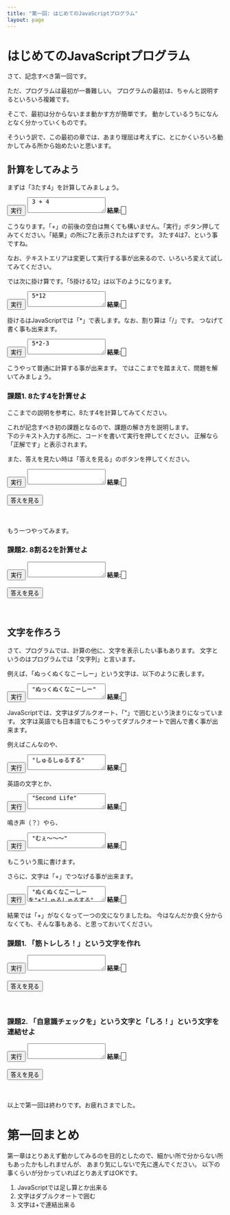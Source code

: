 ```yaml
---
title: "第一回: はじめてのJavaScriptプログラム"
layout: page
---
```


<link rel="stylesheet" href="https://cdnjs.cloudflare.com/ajax/libs/codemirror/5.35.0/codemirror.css" />
<script src="https://cdnjs.cloudflare.com/ajax/libs/codemirror/5.35.0/codemirror.js"></script>
<script src="https://cdnjs.cloudflare.com/ajax/libs/codemirror/5.35.0/mode/javascript/javascript.js"></script>
<style>
    .CodeMirror { height: auto; border: 1px solid #ddd; }
    .console { border: 1px solid #333; color: rgb(48, 68, 216); padding: 0px 5px 0px 5px; }

    .answer {color: red;  }
    .hideanswer { display: none; }
    .result {font-size: large;}
    .wrong {color: red;  }
    .correct {color: rgb(0, 89, 255);  }

</style>

<script type="text/javascript" src="https://rawgit.com/karino2/js-introduction/master/scripts/env.js"></script>
<script>
var questions = [];
// , "q1", "q2", "q3", "q4"

  document.body.onload = function() {
    var idlist = ["ex1", "ex2", "ex3", "ex4", "ex5", "ex6", "ex7", "ex8"];
    setupAllRepls(idlist);

    setupAllQuestions(questions);
  }
</script>

# はじめてのJavaScriptプログラム

さて、記念すべき第一回です。

ただ、プログラムは最初が一番難しい。
プログラムの最初は、ちゃんと説明するといろいろ複雑です。

そこで、最初は分からないまま動かす方が簡単です。
動かしているうちになんとなく分かっていくものです。

そういう訳で、この最初の章では、あまり理屈は考えずに、とにかくいろいろ動かしてみる所から始めたいと思います。

## 計算をしてみよう

まずは「3たす4」を計算してみましょう。

<div id="ex1">
<input type="button" value="実行" />
<textarea>
 3 + 4</textarea>
<b>結果:</b> <span class="console"></span><br>
</div>


こうなります。「+」の前後の空白は無くても構いません。「実行」ボタン押してみてください。「結果」の所に7と表示されたはずです。
3たす4は7、という事ですね。

なお、テキストエリアは変更して実行する事が出来るので、いろいろ変えて試してみてください。

では次に掛け算です。「5掛ける12」は以下のようになります。

<div id="ex2">
<input type="button" value="実行" />
<textarea>
 5*12</textarea>
<b>結果:</b> <span class="console"></span><br>
</div>


掛けるはJavaScriptでは「*」で表します。なお、割り算は「/」です。
つなげて書く事も出来ます。

<div id="ex3">
<input type="button" value="実行" />
<textarea>
 5*2-3</textarea>
<b>結果:</b> <span class="console"></span><br>
</div>

こうやって普通に計算する事が出来ます。
ではここまでを踏まえて、問題を解いてみましょう。


### 課題1. 8たす4を計算せよ

ここまでの説明を参考に、8たす4を計算してみてください。

これが記念すべき初の課題となるので、課題の解き方を説明します。  
下のテキスト入力する所に、コードを書いて実行を押してください。
正解なら「正解です」と表示されます。

また、答えを見たい時は「答えを見る」のボタンを押してください。

<script>
  questions.push({
    id: "q1",
    verifyScript: function(str) {
        if(str.indexOf("+") != -1){
            return true;
        }
        return "+を使ってください。"
    },
    verifyAnswer: function(val) {
        if(val == 12) {
            return true;
        }
        return "結果が違います。"
    }
  });
 </script>

<div id="q1">
<input type="button" value="実行" />
<textarea>
</textarea>
<b>結果:</b> <span class="console"></span><br>
<span class="result"></span><br>
<input type="button" value="答えを見る" />
<div class="answer hideanswer">
答え:<br>
8+4
</div>        
</div>

　  

もう一つやってみます。

### 課題2. 8割る2を計算せよ

<script>
  questions.push({
    id: "q2",
    verifyScript: function(str) {
        if(str.indexOf("/") != -1){
            return true;
        }
        return "/を使ってください。"
    },
    verifyAnswer: function(val) {
        if(val == 4) {
            return true;
        }
        return "結果が違います。"
    }
  });
 </script>

<div id="q2">
<input type="button" value="実行" />
<textarea>
</textarea>
<b>結果:</b> <span class="console"></span><br>
<span class="result"></span><br>
<input type="button" value="答えを見る" />
<div class="answer hideanswer">
答え:<br>
8/2
</div>        
</div>

　  
  


## 文字を作ろう

さて、プログラムでは、計算の他に、文字を表示したい事もあります。
文字というのはプログラムでは「文字列」と言います。

例えば、「ぬっくぬくなこーしー」という文字は、以下のように表します。

<div id="ex4">
<input type="button" value="実行" />
<textarea>
 "ぬっくぬくなこーしー"</textarea>
<b>結果:</b> <span class="console"></span><br>
</div>

JavaScriptでは、文字はダブルクオート、「"」で囲むという決まりになっています。
文字は英語でも日本語でもこうやってダブルクオートで囲んで書く事が出来ます。

例えばこんなのや、

<div id="ex5">
<input type="button" value="実行" />
<textarea>
 "しゅるしゅるする"</textarea>
<b>結果:</b> <span class="console"></span><br>
</div>


英語の文字とか、
<div id="ex6">
<input type="button" value="実行" />
<textarea>
 "Second Life"</textarea>
<b>結果:</b> <span class="console"></span><br>
</div>


鳴き声（？）やら、
<div id="ex7">
<input type="button" value="実行" />
<textarea>
 "むぇ〜〜〜"</textarea>
<b>結果:</b> <span class="console"></span><br>
</div>

もこういう風に書けます。

さらに、文字は「+」でつなげる事が出来ます。
<div id="ex8">
<input type="button" value="実行" />
<textarea>
 "ぬくぬくなこーしーを"+"しゅるしゅるする"</textarea>
<b>結果:</b> <span class="console"></span><br>
</div>

結果では「+」がなくなって一つの文になりましたね。
今はなんだか良く分からなくても、そんな事もある、と思っておいてください。

### 課題1. 「筋トレしろ！」という文字を作れ


<script>
  questions.push({
    id: "q3",
    verifyScript: function(str) { return true; },
    verifyAnswer: function(val) {
        if(val == "筋トレしろ！") {
            return true;
        }
        return "結果が違います。"
    }
  });
 </script>

<div id="q3">
<input type="button" value="実行" />
<textarea>
</textarea>
<b>結果:</b> <span class="console"></span><br>
<span class="result"></span><br>
<input type="button" value="答えを見る" />
<div class="answer hideanswer">
答え:<br>
"筋トレしろ！"
</div>        
</div>

　  


### 課題2. 「自意識チェックを」という文字と「しろ！」という文字を連結せよ

<script>
  questions.push({
    id: "q4",
    verifyScript: function(str) {
        if(str.indexOf("+") != -1){
            return true;
        }
        return "+を使ってください。"
    },
    verifyAnswer: function(val) {
        if(val == "自意識チェックをしろ！") {
            return true;
        }
        return "結果が違います。"
    }
  });
 </script>

<div id="q4">
<input type="button" value="実行" />
<textarea>
</textarea>
<b>結果:</b> <span class="console"></span><br>
<span class="result"></span><br>
<input type="button" value="答えを見る" />
<div class="answer hideanswer">
答え:<br>
"自意識チェックを"+"しろ！"
</div>        
</div>

　  
  
以上で第一回は終わりです。お疲れさまでした。


# 第一回まとめ

第一章はとりあえず動かしてみるのを目的としたので、細かい所で分からない所もあったかもしれませんが、
あまり気にしないで先に進んでください。
以下の事くらいが分かっていればとりあえずはOKです。

1. JavaScriptでは足し算とか出来る
2. 文字はダブルクオートで囲む
3. 文字は+で連結出来る

